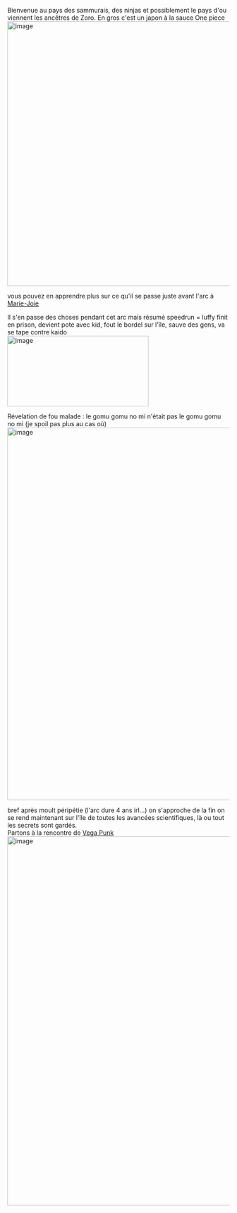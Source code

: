 Bienvenue au pays des sammurais, des ninjas et possiblement le pays d'ou viennent les ancêtres de Zoro.
En gros c'est un japon à la sauce One piece
<img width="900" height="600" alt="image" src="https://github.com/user-attachments/assets/f9b5cf04-3be8-4c47-81f8-57c0b1b02268" />

vous pouvez en apprendre plus sur ce qu'il se passe juste avant l'arc à [Marie-Joie](https://github.com/Enlawn/TP2---labyrinth/blob/main/Reverie%20%C3%A0%20Marie-Joie.md)








Il s'en passe des choses pendant cet arc mais résumé speedrun = luffy finit en prison, devient pote avec kid, fout le bordel sur l'île, sauve des gens, va se tape contre kaido  
<img width="320" height="160" alt="image" src="https://github.com/user-attachments/assets/c710cc4d-bede-4084-b8d8-fa4d32339e1b" />

Révelation de fou malade : le gomu gomu no mi n'était pas le gomu gomu no mi (je spoil pas plus au cas où)  
<img width="687" height="845" alt="image" src="https://github.com/user-attachments/assets/15aada1d-6f1e-4275-b7a4-730cb0602992" />


bref après moult péripétie (l'arc dure 4 ans irl...) on s'approche de la fin 
on se rend maintenant sur l'île de toutes les avancées scientifiques, là ou tout les secrets sont gardés.  
Partons à la rencontre de [Vega Punk](https://github.com/Enlawn/TP2---labyrinth/blob/main/EGGhead%20Island.md)
<img width="763" height="837" alt="image" src="https://github.com/user-attachments/assets/fc58c082-3484-4ce9-8f51-ec3eef1841bb" />














<!-- made by enlawn (AB) -->
